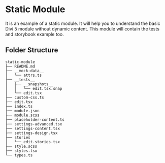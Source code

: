# Static Module
It is an example of a static module. It will help you to understand the basic Divi 5 module without dynamic content. This module will contain the tests and storybook example too.

## Folder Structure
```
static-module
├── README.md
├── __mock-data__
│   └── attrs.ts
├── __tests__
│   ├── __snapshots__
│   │   └── edit.tsx.snap
│   └── edit.tsx
├── custom-css.ts
├── edit.tsx
├── index.ts
├── module.json
├── module.scss
├── placeholder-content.ts
├── settings-advanced.tsx
├── settings-content.tsx
├── settings-design.tsx
├── stories
│   └── edit.stories.tsx
├── style.scss
├── styles.tsx
└── types.ts
```
